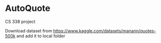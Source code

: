 # AutoQuote
CS 338 project

Download dataset from https://www.kaggle.com/datasets/manann/quotes-500k and add it to local folder
